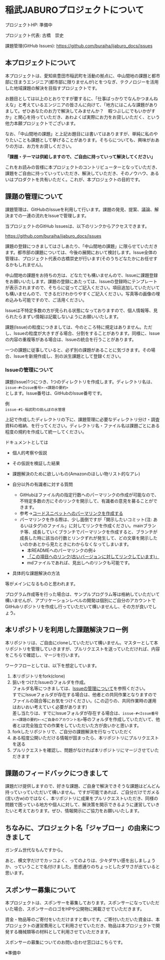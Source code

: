 # 稲武JABUROプロジェクトについて

プロジェクトHP: 準備中

プロジェクト代表: 古橋　崇史

課題管理(GitHub Issues): <https://github.com/buraiha/ijaburo_docs/issues>

## 本プロジェクトについて

本プロジェクトは、愛知県豊田市稲武町を活動の拠点に、中山間地の課題と都市部に住まうエンジニア(都市部に限りませんが)とをつなぎ、テクノロジーを活用した地域課題の解決を目指すプロジェクトです。

お題目としては以上のとおりですが要するに、「仕事ばっかりでなんかつまんねえな」と考えているエンジニアの皆さんに向けて、「地方にはこんな課題がありまして。ぜひあなたのお力で解決してみませんか？　暇つぶしにでもいかがすか」と関心を持っていただき、あわよくば実際にお力をお貸しいただく、という他力本願プロジェクトでございます。

なお、「中山間地の課題」と上記お題目には書いてはありますが、単純に私のやりたいことも課題として挙げることがあります。そちらについても、興味がおありの方は、お力をお貸しください。

**「課題・テーマは供給しますので、ご自由に持っていって解決してください」**  

これをお読みの皆様に本プロジェクトのコントリビューターとなっていただき、課題をご自由に持っていっていただき、解決していただき、そのノウハウ、あるいはプロダクトを共有いただく。これが、本プロジェクトの目的です。

## 課題の管理について

課題管理は、GitHubのIssueを利用して行います。課題の発見、提案、議論、解決までの一連の流れをIssueで管理します。

当プロジェクトのGitHub Issuesは、以下のリンクからアクセスできます。

<https://github.com/buraiha/ijaburo_docs/issues>

課題の登録につきましてはさしあたり、「中山間地の課題」に限らせていただきます。都市部の課題については、今後の展開において検討します。Issue全体の管理は、プロジェクト代表の古橋崇史が行います(そのうちどなたかにお任せするかもしれません)。

中山間地の課題をお持ちの方は、どなたでも構いませんので、Issueに課題登録をお願いいたします。課題の登録にあたっては、Issueの登録時にテンプレートが表示されますので、そちらに従ってご記入ください。項目追加していただいても構いませんので、できるだけわかりやすくご記入ください。写真等の画像の埋め込みも可能ですので、ご活用ください。

Issueは不特定多数の方が見られる状態になっておりますので、個人情報等、見られたらまずい情報は記載しないようにお願いいたします。

課題(Issue)の粒度につきましては、今のところ特に規定はありません。ただし、Issueの粒度が大きすぎる場合、分割をすることがあります。同様に、Issueの内容の重複等がある場合は、Issueの統合を行うことがあります。

一つの課題に従事していると、必ず別の課題があることに気づきます。その場合、Issueを新規作成し、別の派生課題として登録ください。

### Issueの管理について

課題(Issue)1つにつき、1つのディレクトリを作成します。ディレクトリ名は、  
`issue-#<Issue番号>-<課題の要約>`  
とします。Issue番号は、GitHubのIssue番号です。

例  
`issue-#1-稲武町の田んぼの水管理`

上記で作成したディレクトリの下に、課題管理に必要なディレクトリ分け・調査資料の格納、を行ってください。ディレクトリ名・ファイル名は課題ごとにある程度の規約を作成して統一してください。

ドキュメントとしては

- 個人的考察や仮説
- その仮説を検証した結果
- 課題解決のために欲しいもの(Amazonのほしい物リスト的なアレ)
- 自分以外の有識者に対する質問
  - GitHubはファイル内の指定行数へのパーマリンクの作成が可能なので、不特定多数の方にそのリンクを開示して、有識者の意見を募ることができます。
  - 参考→[コードスニペットへのパーマリンクを作成する](https://docs.github.com/ja/get-started/writing-on-github/working-with-advanced-formatting/creating-a-permanent-link-to-a-code-snippet)
  - パーマリンクを作る際は、少し面倒ですが「開示したいコミット(注: あるいはタグ)のファイル」に対してリンクを作成ください。mainブランチ等、成長していくブランチでパーマリンクを作成すると、ブランチが成長した時に該当の行数とリンクずれが発生して、どの文章を開示したいのかあとから見たときにわからなくなってしまいます。
    - 本READMEへのパーマリンクの例↓
    - [「この項目へのリンク(古いバージョンに対してリンクしています)」](https://github.com/buraiha/ijaburo_docs/blob/0358f432b467f63c4c31169548e11656320633ee/README.md?plain=1#L53)
    - mdファイルであれば、見出しへのリンクも可能です。

- 具体的な課題解決の方法

等がメインになるものと思われます。

プログラム作成等を行った場合は、サンプルプログラム等は格納していただいて構いませんが、アプリケーションレベルの開発は個別にご自分のアカウントでGitHubリポジトリを作成し行っていただいて構いませんし、その方が良いでしょう。

## 本リポジトリを利用した課題解決フロー例

本リポジトリは、ご自由にcloneしていただいて構いません。マスターとして本リポジトリを管理していきますが、プルリクエストを送っていただければ、内容をこちらで確認し、マージを行います。

ワークフローとしては、以下を想定しています。

1. 本リポジトリをfork(clone)
2. 狙いをつけたIssueのフォルダを作成。  
   フォルダ名等につきましては、[Issueの管理について](#issueの管理について)を参照ください。  
   すでにIssueフォルダが存在する場合は、他者との共同作業となりますのでファイルの競合等にお気をつけください。(この辺りの、共同作業時の運用はおいおい考えていく必要があります)  
   差し当たりは、すでにIssueフォルダが存在する場合は、`issue-#<Issue番号>-<課題の要約>-<ご自身のアカウント名>`等のフォルダを作成していただいて、他者とは完全独立での作業をしていただいた方が良いかと思います。
3. forkしたリポジトリで、ご自分の課題解決を行なっていただく
4. ある程度公開いただける情報が固まったら、本リポジトリにプルリクエストを送る
5. プルリクエストを確認し、問題がなければ本リポジトリにマージさせていただきます

## 課題のフィードバックにつきまして

課題だけ提供しますので、好きな課題、ご自身で解決できそうな課題はどんどん持っていっていただいて構いません。ですが可能であれば、ご自分だけでガメる(言い方w)のではなく、本リポジトリに成果をプルリクエストいただき、同様の問題で困っている地方や個人に対して、解決策を開示できるように運営していきたいと考えております。ぜひ、情報開示にご協力をお願いいたします。

## ちなみに、プロジェクト名「ジャブロー」の由来につきまして

ガンダム世代なもんですから。

あと、横文字だけでカッコよく、ってのよりは、少々ダサい感を出しましょうか、っていうことで名付けました。思惑通りのちょっとしたダサさが出ていると思います。

## スポンサー募集について

本プロジェクトは、スポンサーを募集しております。スポンサーになっていただいた場合、スポンサーのロゴをHPや公開物に掲載させていただきます。

資金・物品等のご寄付をいただけますと幸いです。ご寄付いただいた資金は、本プロジェクトの運営費用として利用させていただき、物品は本プロジェクトで開発する機械類等の材料として利用させていただきます。

スポンサーの募集についてのお問い合わせ窓口はこちらです。

※準備中
